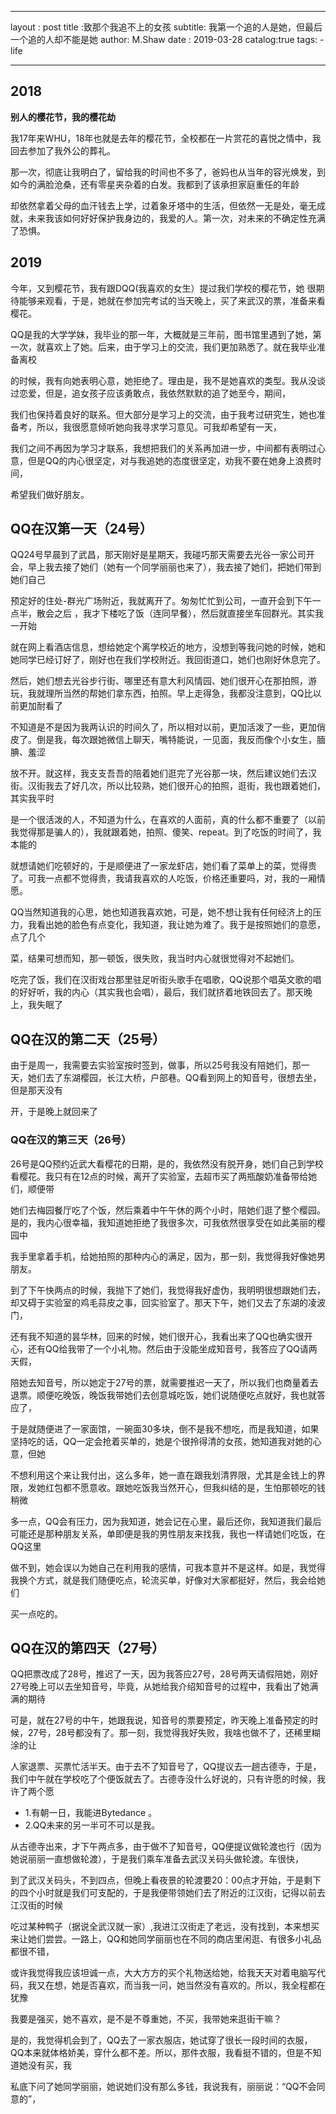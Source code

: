 ---
layout : post
title  :致那个我追不上的女孩
subtitle: 我第一个追的人是她，但最后一个追的人却不能是她
author: M.Shaw
date   : 2019-03-28
catalog:true
tags:
  -life
  
 ---
 
## 2018
 
**别人的樱花节，我的樱花劫**

我17年来WHU，18年也就是去年的樱花节，全校都在一片赏花的喜悦之情中，我回去参加了我外公的葬礼。

那一次，彻底让我明白了，留给我的时间也不多了，爸妈也从当年的容光焕发，到如今的满脸沧桑，还有零星夹杂着的白发。我都到了该承担家庭重任的年龄

却依然拿着父母的血汗钱去上学，过着象牙塔中的生活，但依然一无是处，毫无成就，未来我该如何好好保护我身边的，我爱的人。第一次，对未来的不确定性充满了恐惧。

## 2019
今年，又到樱花节，我有跟DQQ(我喜欢的女生）提过我们学校的樱花节，她 很期待能够来观看，于是，她就在参加完考试的当天晚上，买了来武汉的票，准备来看樱花。

QQ是我的大学学妹，我毕业的那一年，大概就是三年前，图书馆里遇到了她，第一次，就喜欢上了她。后来，由于学习上的交流，我们更加熟悉了。就在我毕业准备离校

的时候，我有向她表明心意，她拒绝了。理由是，我不是她喜欢的类型。我从没谈过恋爱，但是，追女孩子应该勇敢点，我依然默默的追了她至今，期间，

我们也保持着良好的联系。但大部分是学习上的交流，由于我考过研究生，她也准备考，所以，我很愿意倾听她向我寻求学习意见。可我却希望有一天，

我们之间不再因为学习才联系，我想把我们的关系再加进一步，中间都有表明过心意，但是QQ的内心很坚定，对与我追她的态度很坚定，劝我不要在她身上浪费时间，

希望我们做好朋友。

## QQ在汉第一天（24号）

QQ24号早晨到了武昌，那天刚好是星期天，我碰巧那天需要去光谷一家公司开会，早上我去接了她们（她有一个同学丽丽也来了），我去接了她们，把她们带到她们自己

预定好的住处-群光广场附近，我就离开了。匆匆忙忙到公司，一直开会到下午一点半，散会之后 ，我才下楼吃了饭（连同早餐），然后就直接坐车回群光。其实我一开始

就在网上看酒店信息，想给她定个离学校近的地方，没想到等我问她的时候，她和她同学已经订好了，刚好也在我们学校附近。我回街道口，她们也刚好休息完了。

然后，她们想去光谷步行街、哪里还有意大利风情园、她们很开心在那拍照，游玩，我就理所当然的帮她们拿东西，拍照。早上走得急，我都没注意到，QQ比以前更加耐看了

不知道是不是因为我两认识的时间久了，所以相对以前，更加活泼了一些，更加俏皮了。倒是我，每次跟她微信上聊天，嘴特能说，一见面，我反而像个小女生，腼腆、羞涩

放不开。就这样，我支支吾吾的陪着她们逛完了光谷那一块，然后建议她们去汉街。汉街我去了好几次，所以比较熟，她们很开心的拍照，逛街，我也跟着她们，其实我平时

是一个很活泼的人，不知道为什么，在喜欢的人面前，真的什么都不重要了（以前我觉得那是骗人的），我就跟着她，拍照、傻笑、repeat。到了吃饭的时间了，我本能的

就想请她们吃顿好的，于是顺便进了一家龙虾店，她们看了菜单上的菜，觉得贵了。可我一点都不觉得贵，我请我喜欢的人吃饭，价格还重要吗，对，我的一厢情愿。

QQ当然知道我的心思，她也知道我喜欢她，可是，她不想让我有任何经济上的压力，我看出她的脸色有点变化，我知道，我让她为难了。我于是按照她们的意愿，点了几个

菜，结果可想而知，那一顿饭，很失败，我当时内心就很觉得对不起她们。

吃完了饭，我们在汉街戏台那里驻足听街头歌手在唱歌，QQ说那个唱英文歌的唱的好好听，我的内心（其实我也会唱），最后，我们就挤着地铁回去了。那天晚上，我失眠了

## QQ在汉的第二天（25号）

由于是周一，我需要去实验室按时签到，做事，所以25号我没有陪她们，那一天，她们去了东湖樱园，长江大桥，户部巷。QQ看到网上的知音号，很想去坐，但是那天没有

开，于是晚上就回来了

### QQ在汉的第三天（26号）

26号是QQ预约近武大看樱花的日期，是的，我依然没有脱开身，她们自己到学校看樱花。我只有在12点的时候，离开了实验室，去超市买了两瓶酸奶准备带给她们，顺便带

她们去梅园餐厅吃了个饭，然后乘着中午午休的两个小时，陪她们逛了整个樱园。是的，我内心很幸福，我知道她拒绝了我很多次，可我依然很享受在如此美丽的樱园中

我手里拿着手机，给她拍照的那种内心的满足，因为，那一刻，我觉得我好像她男朋友。

到了下午快两点的时候，我抛下了她们，我觉得我好虚伪，我明明很想跟她们去，却又碍于实验室的鸡毛蒜皮之事，回实验室了。那天下午，她们又去了东湖的凌波门，

还有我不知道的昙华林，回来的时候，她们很开心，我看出来了QQ也确实很开心，还有QQ给我带了一个小礼物。然后由于没能坐成知音号，我答应了QQ请两天假，

陪她去知音号，所以她定于27号的票，就需要推迟一天了，所以我们也商量着去退票。顺便吃晚饭，晚饭我带她们去创意城吃饭，她们说随便吃点就好，我也就答应了，

于是就随便进了一家面馆，一碗面30多块，倒不是我不想吃，而是我知道，如果坚持吃的话，QQ一定会抢着买单的，她是个很拎得清的女孩，她知道我对她的心意，但她

不想利用这个来让我付出，这么多年，她一直在跟我划清界限，尤其是金钱上的界限，发她红包都不愿意收。跟她吃饭我当然开心，但我纠结的是，生怕那顿吃的钱稍微

多一点，QQ会有压力，因为我知道，她会记在心里，最后还你，我知道我们最后可能还是那种朋友关系，单即便是我的男性朋友来找我，我也一样请她们吃饭，在QQ这里

做不到，她会误以为她自己在利用我的感情，可我本意并不是这样。如是，我觉得我换个方式，就是我们随便吃点，轮流买单，好像对大家都挺好，然后，我会给她们

买一点吃的。

## QQ在汉的第四天（27号）

QQ把票改成了28号，推迟了一天，因为我答应27号，28号两天请假陪她，刚好27号晚上可以去坐知音号，毕竟，从她给我介绍知音号的过程中，我看出了她满满的期待

可是，就在27号的中午，她跟我说，知音号的票要预定，昨天晚上准备预定的时候，27号，28号都没有了。那一刻，我觉得我好失败，我啥也做不了，还稀里糊涂的让

人家退票、买票忙活半天。由于去不了知音号了，QQ提议去一趟古德寺，于是，我们中午就在学校吃了个便饭就去了。古德寺没什么好说的，只有许愿的时候，我许了两个愿

* 1.有朝一日，我能进Bytedance 。
* 2.QQ未来的另一半可不可以是我。

从古德寺出来，才下午两点多，由于做不了知音号，QQ便提议做轮渡也行（因为她说丽丽一直想做轮渡），于是我们乘车准备去武汉关码头做轮渡。车很快，

到了武汉关码头，不到四点，但晚上看夜景的轮渡要20：00点才开始，于是剩下的四个小时就是我们可支配的，于是我便带领她们去了附近的江汉街，记得以前去江汉街的时候

吃过某种鸭子（据说全武汉就一家）,我进江汉街走了老远，没有找到，本来想买来让她们尝尝。一路上，QQ和她同学丽丽也在不同的商店里闲逛、有很多小礼品都很不错，

或许我觉得我应该坦诚一点，大大方方的买个礼物送给她，给我天天对着电脑写代码，我又在想，她是否喜欢，而当我一问，她当然没有喜欢的。所以，我全程都在犹豫

我要是强买，她不喜欢，是不是不尊重她，不买，我带她来逛街干嘛？

是的，我觉得机会到了，QQ去了一家衣服店，她试穿了很长一段时间的衣服，QQ本来就体格娇美，穿什么都不差。所以，那件衣服，我看挺不错的，但是不知道她没有买，我

私底下问了她同学丽丽，她说她们没有那么多钱，我说我有，丽丽说：“QQ不会同意的”，






 
